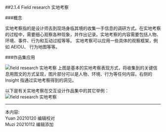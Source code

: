##2.1.4 Field research 实地考察 

###概念

实地考察指的是设计师去到现场身临其境的收集一手信息的调研方式。在实地考察的过程中，需要细心观察各种现象，并作出记录。实地考察的内容需要包括人物、环境、事件、行为和互动过程等等。
实地考察可以应用一些具体的观察框架，例如 AEIOU、 行为地图等等。


###作品集应用

![field research 实地考察](http://kitpic.makebi.net/2021/ixd_07.jpg)
上图是基本的实地考察表现方式，将收集到的关键信息用图文的方式呈现，图片部分可以是人物、环境、行为等任何内容。右侧的 Insight 指通过实地考察得到的洞见。

以下是有关实地考察在交互设计作品集中的其它举例：
![field research 实地考察](http://kitpic.makebi.net/2021/ixd_08.jpg)




---
本内容:    
Yuan 20210120 编辑校对  
Muzi 20210112 编辑添加
